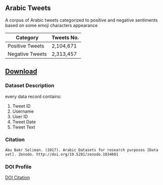 ## Arabic Tweets

A corpus of Arabic tweets categorized to positive and negative sentiments based on some emoji characters appearance

Category        	  | Tweets No.  |
-----        	  | --------             |
Positive Tweets |   2,104,671   |
Negative Tweets |   2,313,457   |

## [Download](https://archive.org/details/arabic_tweets)

### Dataset Description
every data record contains:
1. Tweet ID
2. Username
3. User ID
4. Tweet Date
5. Tweet Text

### Citation
`Abu Bakr Soliman. (2017). Arabic Datasets for research purposes [Data set]. Zenodo. http://doi.org/10.5281/zenodo.1034601`

### DOI Profile
[DOI Citation](https://zenodo.org/record/1034601#.WexucmiCxPY)
